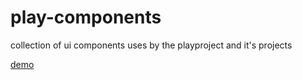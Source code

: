 # play-components
collection of ui components uses by the playproject and it's projects

[demo](https://playproject.io/play-components)